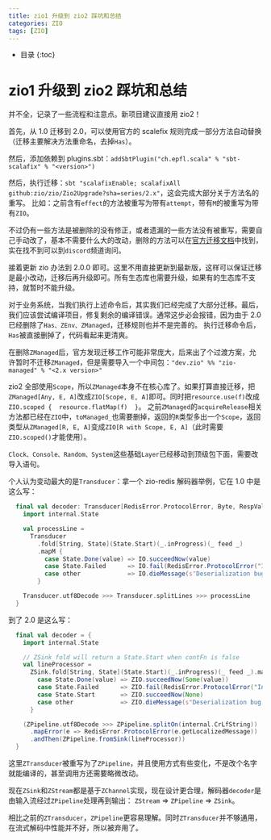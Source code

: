 ```yaml
---
title: zio1 升级到 zio2 踩坑和总结
categories: ZIO
tags: [ZIO]
---
```



* 目录
{:toc}

# zio1 升级到 zio2 踩坑和总结

并不全，记录了一些流程和注意点。新项目建议直接用 zio2！

首先，从 1.0 迁移到 2.0，可以使用官方的 scalefix 规则完成一部分方法自动替换（迁移主要解决方法重命名，去掉`Has`）。

然后，添加依赖到 plugins.sbt：`addSbtPlugin("ch.epfl.scala" % "sbt-scalafix" % "<version>")`

然后，执行迁移：`sbt "scalafixEnable; scalafixAll github:zio/zio/Zio2Upgrade?sha=series/2.x"`，这会完成大部分关于方法名的重写。
比如：之前含有`effect`的方法被重写为带有`attempt`，带有`M`的被重写为带有`ZIO`。

不过仍有一些方法是被删除的没有修正，或者遗漏的一些方法没有被重写，需要自己手动改了，基本不需要什么大的改动，删除的方法可以在[官方迁移文档](https://zio.dev/guides/migrate/zio-2.x-migration-guide)中找到，实在找不到可以到`discord`频道询问。

接着更新 zio 办法到 2.0.0 即可。这里不用直接更新到最新版，这样可以保证迁移是最小改动，迁移后再升级即可。所有生态库也需要升级，如果有的生态库不支持，就暂时不能升级。

对于业务系统，当我们执行上述命令后，其实我们已经完成了大部分迁移。最后，我们应该尝试编译项目，修复剩余的编译错误。通常这步必会报错，因为由于 2.0 已经删除了`Has、ZEnv、ZManaged`，迁移规则也并不是完善的。
执行迁移命令后，`Has`被直接删掉了，代码看起来更清爽。

在删除`ZManaged`后，官方发现迁移工作可能非常庞大，后来出了个过渡方案，允许暂时不迁移`ZManaged`，但是需要导入一个中间包：`"dev.zio" %% "zio-managed" % "<2.x version>"`

zio2 全部使用`Scope`，所以`ZManaged`本身不在核心库了。如果打算直接迁移，把`ZManaged[Any, E, A]`改成`ZIO[Scope, E, A]`即可。同时把`resource.use(f)`改成`ZIO.scoped {  resource.flatMap(f)  }`。
之前`ZManaged`的`acquireRelease`相关方法都已经在`ZIO`中，`toManaged_`也需要删掉，返回的`R`类型多出一个`Scope`，返回类型从`ZManaged[R, E, A]`变成`ZIO[R with Scope, E, A]`（此时需要`ZIO.scoped()`才能使用）。

`Clock、Console、Random、System`这些基础`Layer`已经移动到顶级包下面，需要改导入语句。

个人认为变动最大的是`Transducer`：拿一个 zio-redis 解码器举例，它在 1.0 中是这么写：

```scala
  final val decoder: Transducer[RedisError.ProtocolError, Byte, RespValue] = {
    import internal.State

    val processLine =
      Transducer
        .fold[String, State](State.Start)(_.inProgress)(_ feed _)
        .mapM {
          case State.Done(value) => IO.succeedNow(value)
          case State.Failed      => IO.fail(RedisError.ProtocolError("Invalid data received."))
          case other             => IO.dieMessage(s"Deserialization bug, should not get $other")
        }

    Transducer.utf8Decode >>> Transducer.splitLines >>> processLine
  }
```

到了 2.0 是这么写：

```scala
  final val decoder = {
    import internal.State

    // ZSink fold will return a State.Start when contFn is false
    val lineProcessor =
      ZSink.fold[String, State](State.Start)(_.inProgress)(_ feed _).mapZIO {
        case State.Done(value) => ZIO.succeedNow(Some(value))
        case State.Failed      => ZIO.fail(RedisError.ProtocolError("Invalid data received."))
        case State.Start       => ZIO.succeedNow(None)
        case other             => ZIO.dieMessage(s"Deserialization bug, should not get $other")
      }

    (ZPipeline.utf8Decode >>> ZPipeline.splitOn(internal.CrLfString))
      .mapError(e => RedisError.ProtocolError(e.getLocalizedMessage))
      .andThen(ZPipeline.fromSink(lineProcessor))
  }
```

这里`ZTransducer`被重写为了`ZPipeline`，并且使用方式有些变化，不是改个名字就能编译的，甚至调用方还需要略微改动。

现在`ZSink`和`ZStream`都是基于`ZChannel`实现，现在设计更合理，解码器`decoder`是由输入流经过`ZPipeline`处理再到输出： `ZStream` => `ZPipeline` => `ZSink`。

相比之前的`ZTransducer`，`ZPipeline`更容易理解。同时`ZTransducer`并不够通用，在流式解码中性能并不好，所以被弃用了。